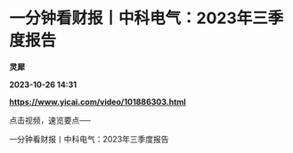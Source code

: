 # 一分钟看财报丨中科电气：2023年三季度报告
**灵犀**

**2023-10-26 14:31**

**https://www.yicai.com/video/101886303.html**

点击视频，速览要点──

一分钟看财报丨中科电气：2023年三季度报告